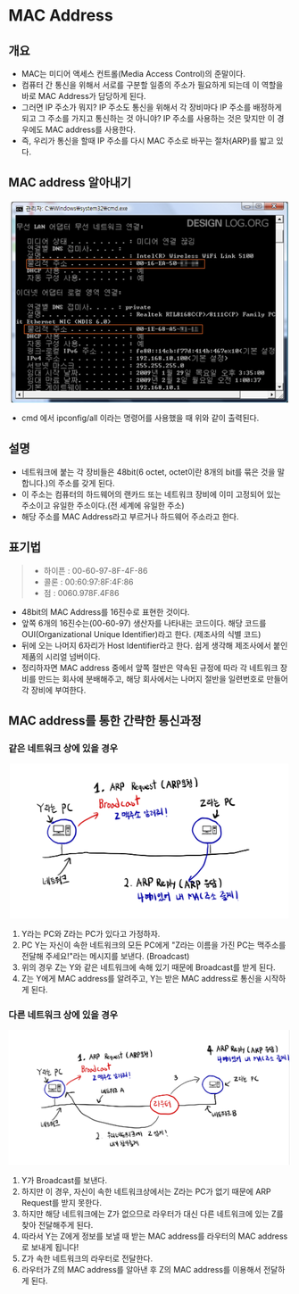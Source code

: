 # MAC Address
## 개요
- MAC는 미디어 액세스 컨트롤(Media Access Control)의 준말이다.
- 컴퓨터 간 통신을 위해서 서로를 구분할 일종의 주소가 필요하게 되는데 이 역할을 바로 MAC Address가 담당하게 된다.
- 그러면 IP 주소가 뭐지? IP 주소도 통신을 위해서 각 장비마다 IP 주소를 배정하게 되고 그 주소를 가지고 통신하는 것 아니야? IP 주소를 사용하는 것은 맞지만 이 경우에도 MAC address를 사용한다.
- 즉, 우리가 통신을 할때 IP 주소를 다시 MAC 주소로 바꾸는 절차(ARP)를 밟고 있다.

## MAC address 알아내기
<p align="center"><img src="../images/mac_address_1.png" width="500"></p>

- cmd 에서 ipconfig/all 이라는 명령어를 사용했을 때 위와 같이 출력된다.

## 설명
- 네트워크에 붙는 각 장비들은 48bit(6 octet, octet이란 8개의 bit를 묶은 것을 말합니다.)의 주소를 갖게 된다.
- 이 주소는 컴퓨터의 하드웨어의 랜카드 또는 네트워크 장비에 이미 고정되어 있는 주소이고 유일한 주소이다.(전 세계에 유일한 주소)
- 해당 주소를 MAC Address라고 부르거나 하드웨어 주소라고 한다.

## 표기법
> - 하이픈 : 00-60-97-8F-4F-86
> - 콜론 : 00:60:97:8F:4F:86
> - 점 : 0060.978F.4F86

- 48bit의 MAC Address를 16진수로 표현한 것이다.
- 앞쪽 6개의 16진수는(00-60-97) 생산자를 나타내는 코드이다. 해당 코드를 OUI(Organizational Unique Identifier)라고 한다. (제조사의 식별 코드)
- 뒤에 오는 나머지 6자리가 Host Identifier라고 한다. 쉽게 생각해 제조사에서 붙인 제품의 시리얼 넘버이다.
- 정리하자면 MAC address 중에서 앞쪽 절반은 약속된 규정에 따라 각 네트워크 장비를 만드는 회사에 분배해주고, 해당 회사에서는 나머지 절반을 일련번호로 만들어 각 장비에 부여한다.

## MAC address를 통한 간략한 통신과정

### 같은 네트워크 상에 있을 경우
<p align="center"><img src="../images/mac_address_process_1.jpeg" width="500"></p>

1. Y라는 PC와 Z라는 PC가 있다고 가정하자.
2. PC Y는 자신이 속한 네트워크의 모든 PC에게 "Z라는 이름을 가진 PC는 맥주소를 전달해 주세요!"라는 메시지를 보낸다. (Broadcast)
3. 위의 경우 Z는 Y와 같은 네트워크에 속해 있기 때문에 Broadcast를 받게 된다.
4. Z는 Y에게 MAC address를 알려주고, Y는 받은 MAC address로 통신을 시작하게 된다.

### 다른 네트워크 상에 있을 경우
<p align="center"><img src="../images/mac_address_process_2.jpeg" width="700"></p>

1. Y가 Broadcast를 보낸다.
2. 하지만 이 경우, 자신이 속한 네트워크상에서는 Z라는 PC가 없기 때문에 ARP Request를 받지 못한다.
3. 하지만 해당 네트워크에는 Z가 없으므로 라우터가 대신 다른 네트워크에 있는 Z를 찾아 전달해주게 된다.
4. 따라서 Y는 Z에게 정보를 보낼 때 받는 MAC address를 라우터의 MAC address로 보내게 됩니다!
5. Z가 속한 네트워크의 라우터로 전달한다.
6. 라우터가 Z의 MAC address를 알아낸 후 Z의 MAC address를 이용해서 전달하게 된다.
